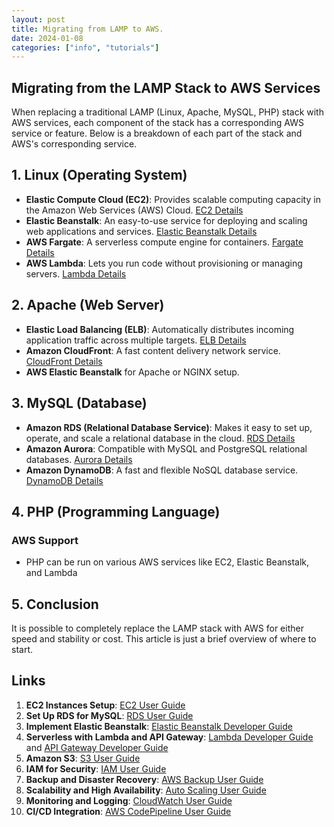 ```yaml
---
layout: post
title: Migrating from LAMP to AWS.
date: 2024-01-08
categories: ["info", "tutorials"]
---
```


## Migrating from the LAMP Stack to AWS Services

When replacing a traditional LAMP (Linux, Apache, MySQL, PHP) stack with AWS services, each component of the stack has a corresponding AWS service or feature. Below is a breakdown of each part of the stack and AWS's corresponding service.

## 1. Linux (Operating System)

- **Elastic Compute Cloud (EC2)**: Provides scalable computing capacity in the Amazon Web Services (AWS) Cloud. [EC2 Details](https://aws.amazon.com/ec2/)
- **Elastic Beanstalk**: An easy-to-use service for deploying and scaling web applications and services. [Elastic Beanstalk Details](https://aws.amazon.com/elasticbeanstalk/)
- **AWS Fargate**: A serverless compute engine for containers. [Fargate Details](https://aws.amazon.com/fargate/)
- **AWS Lambda**: Lets you run code without provisioning or managing servers. [Lambda Details](https://aws.amazon.com/lambda/)

## 2. Apache (Web Server)

- **Elastic Load Balancing (ELB)**: Automatically distributes incoming application traffic across multiple targets. [ELB Details](https://aws.amazon.com/elasticloadbalancing/)
- **Amazon CloudFront**: A fast content delivery network service. [CloudFront Details](https://aws.amazon.com/cloudfront/)
- **AWS Elastic Beanstalk** for Apache or NGINX setup.

## 3. MySQL (Database)

- **Amazon RDS (Relational Database Service)**: Makes it easy to set up, operate, and scale a relational database in the cloud. [RDS Details](https://aws.amazon.com/rds/)
- **Amazon Aurora**: Compatible with MySQL and PostgreSQL relational databases. [Aurora Details](https://aws.amazon.com/rds/aurora/)
- **Amazon DynamoDB**: A fast and flexible NoSQL database service. [DynamoDB Details](https://aws.amazon.com/dynamodb/)

## 4. PHP (Programming Language)

### AWS Support

- PHP can be run on various AWS services like EC2, Elastic Beanstalk, and Lambda

## 5. Conclusion

It is possible to completely replace the LAMP stack with AWS for either speed and stability or cost.  This article is just a brief overview of where to start.

## Links

1. **EC2 Instances Setup**: [EC2 User Guide](https://docs.aws.amazon.com/ec2/index.html)
2. **Set Up RDS for MySQL**: [RDS User Guide](https://docs.aws.amazon.com/rds/index.html)
3. **Implement Elastic Beanstalk**: [Elastic Beanstalk Developer Guide](https://docs.aws.amazon.com/elasticbeanstalk/index.html)
4. **Serverless with Lambda and API Gateway**: [Lambda Developer Guide](https://docs.aws.amazon.com/lambda/index.html) and [API Gateway Developer Guide](https://docs.aws.amazon.com/apigateway/index.html)
5. **Amazon S3**: [S3 User Guide](https://docs.aws.amazon.com/s3/index.html)
6. **IAM for Security**: [IAM User Guide](https://docs.aws.amazon.com/IAM/latest/UserGuide/introduction.html)
7. **Backup and Disaster Recovery**: [AWS Backup User Guide](https://docs.aws.amazon.com/aws-backup/index.html)
8. **Scalability and High Availability**: [Auto Scaling User Guide](https://docs.aws.amazon.com/autoscaling/index.html)
9. **Monitoring and Logging**: [CloudWatch User Guide](https://docs.aws.amazon.com/AmazonCloudWatch/latest/monitoring/WhatIsCloudWatch.html)
10. **CI/CD Integration**: [AWS CodePipeline User Guide](https://docs.aws.amazon.com/codepipeline/index.html)

